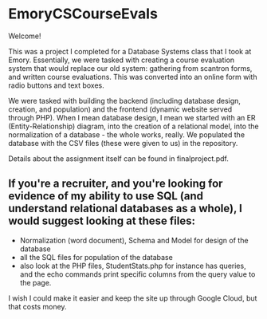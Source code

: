 # EmoryCSCourseEvals

Welcome!

This was a project I completed for a Database Systems class that I took at Emory. Essentially, we were tasked with creating a course evaluation system that would replace our old system: gathering from scantron forms, and written course evaluations. This was converted into an online form with radio buttons and text boxes.

We were tasked with building the backend (including database design, creation, and population) and the frontend (dynamic website served through PHP). When I mean database design, I mean we started with an ER (Entity-Relationship) diagram, into the creation of a relational model, into the normalization of a database - the whole works, really. We populated the database with the CSV files (these were given to us) in the repository.

Details about the assignment itself can be found in finalproject.pdf.

If you're a recruiter, and you're looking for evidence of my ability to use SQL (and understand relational databases as a whole), I would suggest looking at these files:
- 
- Normalization (word document), Schema and Model for design of the database
- all the SQL files for population of the database
- also look at the PHP files, StudentStats.php for instance has queries, and the echo commands print specific columns from the query value to the page.

I wish I could make it easier and keep the site up through Google Cloud, but that costs money.
